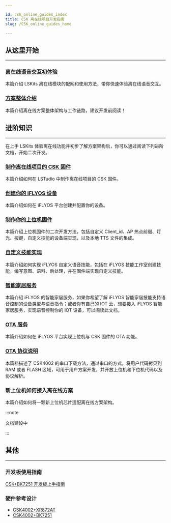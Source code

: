 ```yaml
---

id: csk_online_guides_index
title: CSK 离在线项目开发指南
slug: /CSK_online_guides_home

---
```


## 从这里开始
-------------

### [离在线语音交互初体验](/CSK_online_guides/getting_start)

本篇介绍 LSKits 离在线模块的配网和使用方法，带你快速体验离在线语音交互。

### [方案整体介绍](/CSK_online_guides/developer_guides)

本篇介绍离在线方案整体架构与工作链路，建议开发前阅读！



## 进阶知识
---------------

在上手 LSKits 体验离在线功能并初步了解方案架构后，你可以通过阅读下列进阶文档，开始二次开发。

### [制作离在线项目的 CSK 固件](/CSK_online_guides/CSK_online_firmware)

本篇介绍如何在 LSTudio 中制作离在线项目的 CSK 固件。

### [创建你的 iFLYOS 设备](/CSK_online_guides/Create_iFLYOS_equipment)

本篇介绍如何在 iFLYOS 平台创建并配置你的设备。

### [制作你的上位机固件](/CSK_online_guides/secondary_development)

本篇介绍上位机固件的二次开发方法，包括自定义 Client_id、AP 热点前缀、灯光、按键，自定义技能的设备端实现，以及本地 TTS 文件的集成。

### [自定义技能实现](https://doc.iflyos.cn/studio/#%E6%8A%80%E8%83%BD%E5%B7%A5%E4%BD%9C%E5%AE%A4%E7%AE%80%E4%BB%8B)

本篇介绍如何实现 iFLYOS 自定义语音技能，包括在 iFLYOS 技能工作室创建技能，编写意图、语料、后处理，并在固件端实现自定义技能。

### [智能家居服务](https://doc.iflyos.cn/service/iot/#%E6%99%BA%E8%83%BD%E5%AE%B6%E5%B1%85%E6%8E%A7%E5%88%B6%E6%9C%8D%E5%8A%A1%E7%AE%80%E4%BB%8B)

本篇介绍 iFLYOS 的智能家居服务，如果你希望了解 iFLYOS 智能家居技能支持语音控制的设备类型与语音指令；或者你有自己的 IOT 云，想要接入 iFLYOS 智能家居服务，实现语音控制你的 IOT 设备，可以阅读此文档。

### [OTA 服务](/CSK_online_guides/OTA_service)

本篇介绍如何在 iFLYOS 平台实现上位机与 CSK 固件的 OTA 功能。

### [OTA 协议说明](/serial_protocol)

本篇档描述了 CSK4002 的串口下载方法，通过串口的方式，将用户代码拷贝到 RAM 或者 FLASH 区域，可用于用户方案开发，并开放上位机和下位机代码以及协议解析。

### 新上位机如何接入离在线方案

本篇介绍如何将一颗新上位机芯片适配离在线方案架构。

:::note

文档建设中

:::



## 其他
----------

### 开发板使用指南

[CSK+BK7251 开发板上手指南](/CSK_online_guides/getting_start_BK7251)

### 硬件参考设计

- [CSK4002+XR872AT](https://open.listenai.com/resource/open/doc_resource%2F%E7%A1%AC%E4%BB%B6%E8%AE%BE%E8%AE%A1%E6%8C%87%E5%8D%97%2F%E5%8E%9F%E7%90%86%E5%9B%BE%26PCB%E8%AE%BE%E8%AE%A1%E5%8F%82%E8%80%83%2FCSK4002%2BES7210%2BXR872_%E5%9C%A8%E7%A6%BB%E7%BA%BF%E6%A8%A1%E5%9D%97%E7%B1%BB%E6%A0%87%E6%A1%88%E5%8F%82%E8%80%83%E8%AE%BE%E8%AE%A1.zip)
- [CSK4002+BK7251](https://open.listenai.com/resource/open/doc_resource%2F%E7%A1%AC%E4%BB%B6%E8%AE%BE%E8%AE%A1%E6%8C%87%E5%8D%97%2F%E5%8E%9F%E7%90%86%E5%9B%BE%26PCB%E8%AE%BE%E8%AE%A1%E5%8F%82%E8%80%83%2FCSK4002%2BBK7251.zip)
